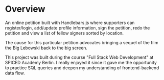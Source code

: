 # Overview

An online petition built with Handlebars.js where supporters can register/login, add/update profile information,
sign the petition, redo the petition and view a list of fellow signers sorted by location.

The cause for this particular petition advocates bringing a sequel of the film the Big Lebowski back to the big screen.

This project was built during the course "Full Stack Web Development" at SPICED Academy Berlin.
I really enjoyed it since it gave me the opportunity to practice SQL queries and deepen my understanding of frontend-backend data flow.
